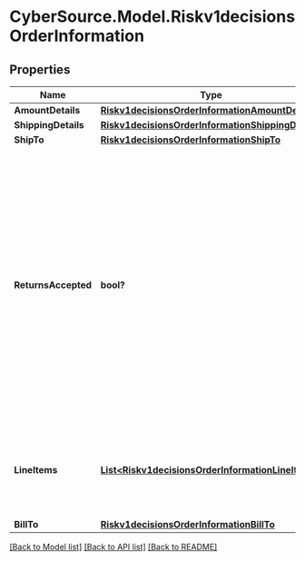 # CyberSource.Model.Riskv1decisionsOrderInformation
## Properties

Name | Type | Description | Notes
------------ | ------------- | ------------- | -------------
**AmountDetails** | [**Riskv1decisionsOrderInformationAmountDetails**](Riskv1decisionsOrderInformationAmountDetails.md) |  | [optional] 
**ShippingDetails** | [**Riskv1decisionsOrderInformationShippingDetails**](Riskv1decisionsOrderInformationShippingDetails.md) |  | [optional] 
**ShipTo** | [**Riskv1decisionsOrderInformationShipTo**](Riskv1decisionsOrderInformationShipTo.md) |  | [optional] 
**ReturnsAccepted** | **bool?** | Boolean that indicates whether returns are accepted for this order. This field can contain one of the following values: - true: Returns are accepted for this order. - false: Returns are not accepted for this order.  | [optional] 
**LineItems** | [**List&lt;Riskv1decisionsOrderInformationLineItems&gt;**](Riskv1decisionsOrderInformationLineItems.md) | This array contains detailed information about individual products in the order. | [optional] 
**BillTo** | [**Riskv1decisionsOrderInformationBillTo**](Riskv1decisionsOrderInformationBillTo.md) |  | [optional] 

[[Back to Model list]](../README.md#documentation-for-models) [[Back to API list]](../README.md#documentation-for-api-endpoints) [[Back to README]](../README.md)

